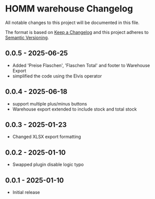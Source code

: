 # HOMM warehouse Changelog

All notable changes to this project will be documented in this file.

The format is based on [Keep a Changelog](http://keepachangelog.com/) and this project adheres
to [Semantic Versioning](http://semver.org/).

## 0.0.5 - 2025-06-25

- Added 'Preise Flaschen', 'Flaschen Total' and footer to Warehouse Export
- simplified the code using the Elvis operator

## 0.0.4 - 2025-06-18

- support multiple plus/minus buttons
- Warehouse export extended to include stock and total stock

## 0.0.3 - 2025-01-23

- Changed XLSX export formatting

## 0.0.2 - 2025-01-10

- Swapped plugin disable logic typo

## 0.0.1 - 2025-01-10

- Initial release
